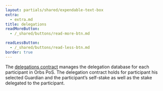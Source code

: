 ```yaml
---
layout: partials/shared/expendable-text-box
extra:
  - extra.md
title: delegations
readMoreButton:
  - /_shared/buttons/read-more-btn.md

readLessButton:
  - /_shared/buttons/read-less-btn.md
border: true
---
```


The [delegations contract](https://etherscan.io/0xB97178870F39d4389210086E4BcaccACD715c71d) manages the delegation database for each participant in Orbs PoS. The delegation contract holds for participant his selected Guardian and the participant’s self-stake as well as the stake delegated to the participant.
